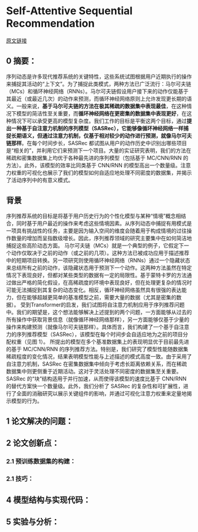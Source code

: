 # Self-Attentive Sequential Recommendation
[原文链接]()
## 0 摘要：
序列动态是许多现代推荐系统的关键特性，这些系统试图根据用户近期执行的操作来捕捉其活动的“上下文”。为了捕捉此类模式，两种方法已广泛流行：马尔可夫链（MCs）和循环神经网络（RNNs）。马尔可夫链假设用户接下来的动作仅能基于其最近（或最近几次）的动作来预测，而循环神经网络原则上允许发现更长期的语义。一般来说，**基于马尔可夫链的方法在极其稀疏的数据集中表现最佳**，在这种情况下模型的简洁性至关重要，而**循环神经网络在更密集的数据集中表现更好**，在这种情况下可以承受更高的模型复杂度。我们工作的目标是平衡这两个目标，通过**提出一种基于自注意力机制的序列模型（SASRec），它能够像循环神经网络一样捕捉长期语义，但通过注意力机制，仅基于相对较少的动作进行预测，就像马尔可夫链那样**。在每个时间步长，SASRec 都试图从用户的动作历史中识别出哪些项目是“相关的”，并利用它们来预测下一个项目。大量的实证研究表明，我们的方法在稀疏和密集数据集上均优于各种最先进的序列模型（包括基于 MC/CNN/RNN 的方法）。此外，该模型的效率比同类基于 CNN/RNN 的模型高出一个数量级。注意力权重的可视化也展示了我们的模型如何自适应地处理不同密度的数据集，并揭示了活动序列中的有意义模式。

## 背景
序列推荐系统的目标是将基于用户历史行为的个性化模型与某种“情境”概念相结合，同时基于用户最近的操作来考虑这些情境因素。从序列动态中捕捉有用模式是一项具有挑战性的任务，主要是因为输入空间的维度会随着用于构成情境的过往操作数量的增加而呈指数级增长。因此，序列推荐领域的研究主要集中在如何简洁地捕捉这些高阶动态方面。
马尔可夫链（MCs）就是一个典型的例子，它假定下一个动作仅取决于之前的动作（或之前的几项）。这种方法已被成功应用于描述推荐中的短期项目转换。另一项研究则使用循环神经网络（RNNs）通过一个隐藏状态来总结所有之前的动作，该隐藏状态用于预测下一个动作。这两种方法虽然在特定情况下表现良好，但都对某些类型的数据有一定的局限性。基于蒙特卡罗的方法通过做出严格的简化假设，在高稀疏度的环境中表现良好，但在处理更复杂的情况时可能无法捕捉到其复杂的动态变化。相反，循环神经网络虽然具有很强的表达能力，但在能够超越更简单的基准模型之前，需要大量的数据（尤其是密集的数据）。
受到Transformer的启发，我们试图将自注意力机制应用于序列推荐问题中。我们的期望是，这个想法能够解决上述提到的两个问题，一方面能够从过去的所有操作中获取背景信息（就像循环神经网络那样），另一方面能够仅基于少量的操作来构建预测（就像马尔可夫链那样）。具体而言，我们构建了一个基于自注意力的序列推荐模型（SASRec），该模型在每个时间步会自适应地为之前的项目分配权重（见图 1）。
所提出的模型在多个基准数据集上的表现明显优于目前最先进的基于 MC/CNN/RNN 的序列推荐方法。特别是，我们研究了模型性能随数据集稀疏程度的变化情况，结果表明模型性能与上述描述的模式高度一致。由于采用了自注意力机制，SASRec 在密集数据集中倾向于考虑长距离依赖关系，而在稀疏数据集中则更侧重于近期活动。这对于灵活处理不同密度的数据集至关重要。
SASRec 的“块”结构适用于并行加速，从而使得该模型的速度比基于 CNN/RNN 的替代方案快一个数量级。此外，我们分析了 SASRec 的复杂性和可扩展性，进行了全面的消融研究以展示关键组件的影响，并通过可视化注意力权重来定量地揭示模型的行为。
## 1 论文解决的问题：


## 2 论文创新点：


### 2.1 预训练数据集的构建：


### 2.1 技巧：


## 4 模型结构与实现代码：


## 5 实验与分析：

<!--stackedit_data:
eyJoaXN0b3J5IjpbLTE1NzU0NjA1ODYsMjMzOTk4Nzk3LC0xMT
Q4ODg1MzY3XX0=
-->